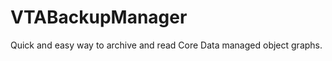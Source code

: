 VTABackupManager
================

Quick and easy way to archive and read Core Data managed object graphs. 
